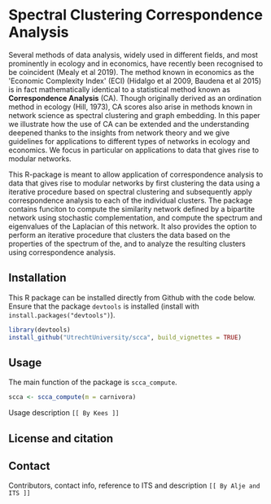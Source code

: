 # Spectral Clustering Correspondence Analysis

Several methods of data analysis, widely used in different fields, and most prominently in ecology and in economics,  have recently been recognised to be coincident (Mealy et al 2019). The method known in economics as the 'Economic Complexity Index' (ECI) (Hidalgo et al 2009, Baudena et al 2015) is in fact mathematically identical to a statistical method known as **Correspondence Analysis** (CA). Though originally derived as an ordination method in ecology (Hill, 1973), CA scores also arise in methods known in network science as spectral clustering and graph embedding. In this paper we illustrate how the use of CA can be extended and the understanding deepened thanks to the insights from network theory and we give guidelines for applications to different types of networks in ecology and economics. We focus in particular on applications to data that gives rise to modular networks.

This R-package is meant to allow application of correspondence analysis to data that gives rise to modular networks by first clustering the data using a iterative procedure based on spectral clustering and subsequently apply correspondence analysis to each of the individual clusters. The package contains funciton to compute the similarity network defined by a bipartite network using stochastic complementation, and compute the spectrum and eigenvalues of the Laplacian of this network. It also provides the option to perform an iterative procedure that clusters the data based on the properties of the spectrum of the, and to analyze the resulting clusters using correspondence analysis.

## Installation

This R package can be installed directly from Github with the code below. Ensure that the package `devtools` is installed (install with `install.packages("devtools")`).


``` R 
library(devtools)
install_github("UtrechtUniversity/scca", build_vignettes = TRUE)
```

## Usage

The main function of the package is `scca_compute`. 

``` R
scca <- scca_compute(m = carnivora)
```



Usage description `[[ By Kees ]]`

## License and citation

## Contact

Contributors, contact info, reference to ITS and description `[[ By Alje and ITS ]]`


